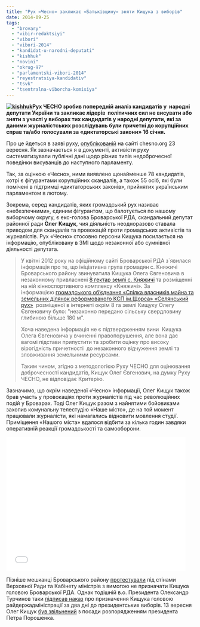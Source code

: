 ```yaml
---
title: "Рух «Чесно» закликає «Батьківщину» зняти Кищука з виборів"
date: 2014-09-25
tags: 
  - "brovary"
  - "vibir-redaktsiyi"
  - "vibori"
  - "vibori-2014"
  - "kandidat-u-narodni-deputati"
  - "kishhuk"
  - "novini"
  - "okrug-97"
  - "parlamentski-vibori-2014"
  - "reyestratsiya-kandidativ"
  - "tsvk"
  - "tsentralna-viborcha-komisiya"
---
```


**[![kishhuk](https://mpz.brovary.org/wp-content/uploads/2014/09/kishhuk1.jpg)](https://mpz.brovary.org/wp-content/uploads/2014/09/kishhuk1.jpg)Рух ЧЕСНО зробив попередній аналіз кандидатів у  народні депутати України та закликає лідерів  політичних сил не висувати або зняти з участі у виборах тих кандидатів у народні депутати, які за даними журналістських розслідувань були причетні до корупційних справ та/або голосували за «диктаторські закони» 16 січня.**

Про це йдеться в заяві руху, [опублікованій](http://chesno.org/news/1997/) на сайті chesno.org 23 вересня. Як зазначається я в документі, активісти руху систематизували публічні дані щодо різних типів недоброчесної поведінки висуванців до наступного парламенту.

Так, за оцінкою «Чесно», ними виявлено щонайменше 78 кандидатів, котрі є фігурантами корупційних скандалів, а також 55 осіб, які були помічені в підтримці «диктаторських законів», прийнятих українським парламентом в лютому.

Зокрема, серед кандидатів, яких громадський рух називає «небезпечними», єдиним фігурантом, що балотується по нашому виборчому округу, є екс-голова Броварської РДА, скандальний депутат районної ради **Олег Кищук**, чия діяльність неодноразово ставала приводом для скандалів та провокацій проти громадських активістів та журналістів. Рух «Чесно» стосовно персони Кищука посилається на інформацію, опубліковану в ЗМІ щодо незаконної або сумнівної діяльності депутата.

> У квітні 2012 року на офіційному сайті Броварської РДА з\`явилася інформація про те, що ініціативна група громадян с. Княжичі Броварського району звинуватила Кищука Олега Євгеновича в незаконному привласнені [8 гектар землі с. Княжичі](http://www.brovary-rda.gov.ua/novini/akciaprotestuzitelivsknazici) та розміщенні на ній кінноспортивного комплексу «Княжичі». За інформацією [громадського об’єднання «Спілка власників майна та земельних ділянок реформованого КСП ім.Щорса» «Селянський рух»](http://blogs.korrespondent.net/users/blog/mgtihomirov/a61880)  розміщеної в інтернеті окрім 8 га землі Кищуку Олегу Євгеновичу було: "незаконно передано сільську свердловину глибиною більше 180 м".
> 
> Хоча наведена інформація не є підтвердженням вини  Кищука Олега Євгеновича у вчиненні правопорушення, але вона дає вагомі підстави припустити та зробити оцінку про високу вірогідність причетності  до незаконного відчуження землі та зловживання земельними ресурсами.
> 
> Таким чином, згідно з методологією Руху ЧЕСНО для оцінювання доброчесності кандидатів, Кищук Олег Євгенович, на думку Руху ЧЕСНО, не відповідає Критерію.

Зазначимо, що окрім наведеної «Чесно» інформації, Олег Кищук також брав участь у провокаціях проти журналістів під час революційних подій у Броварах. Тоді Олег Кищук разом з найнятими бойовиками захопив комунальну телестудію «Наше місто», де на той момент працювали журналісти, які намагались відновити мовлення студії. Приміщення «Нашого міста» вдалося відбити за кілька годин завдяки оперативній реакції громадськості та самооборони.

<iframe src="//www.youtube.com/embed/IPFvPPgqxXo" width="480" height="360" frameborder="0" allowfullscreen="allowfullscreen"></iframe>

Пізніше мешканці Броварського району [протестували](https://mpz.brovary.org/brovarchani-piketuvali-kabinet-ministriv-vimagayuchi-ne-priznachati-kishhuka-golovoyu-rda/) під стінами Верховної Ради та Кабінету міністрів з вимогою не призначати Кищука головою Броварської РДА. Однак тодішній в.о. Президента Олександр Турчинов таки [підписав наказ](https://mpz.brovary.org/turchinov-priznachiv-kishhuka-golovoyu-brovarskoyi-rda/) про призначення Кищука головою райдержадміністрації за два дні до президентських виборів. 13 вересня Олег Кищук [був звільнений](https://mpz.brovary.org/prezident-poroshenko-zvilniv-olega-kishhuka-z-posadi-golovi-brovarskoyi-rda/) з посади розпорядженням президента Петра Порошенка.
